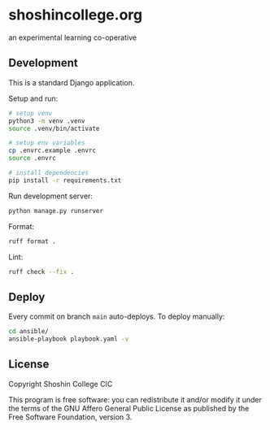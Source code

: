 # shoshincollege.org

an experimental learning co-operative

## Development

This is a standard Django application.

Setup and run:

```sh
# setup venv
python3 -m venv .venv
source .venv/bin/activate

# setup env variables
cp .envrc.example .envrc
source .envrc

# install dependencies
pip install -r requirements.txt
```

Run development server:

```sh
python manage.py runserver
```

Format:

```sh
ruff format .
```

Lint:

```sh
ruff check --fix .
```

## Deploy

Every commit on branch `main` auto-deploys. To deploy manually:

```sh
cd ansible/
ansible-playbook playbook.yaml -v
```

## License

Copyright Shoshin College CIC

This program is free software: you can redistribute it and/or modify it under
the terms of the GNU Affero General Public License as published by the Free
Software Foundation, version 3.

